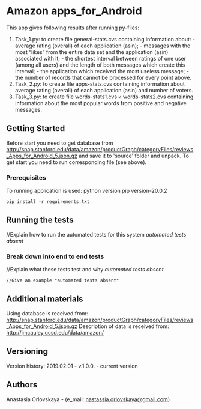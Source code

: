 # Amazon apps_for_Android

This app gives following results after running py-files:
1) Task_1.py: to create file general-stats.cvs containing information about:
              - average rating (overall) of each application (asin);
              - messages with the most “likes” from the entire data set and the application (asin) associated with it;
              - the shortest interval between ratings of one user (among all users) and the length of both messages which create this interval;
              - the application which received the most useless message;
              - the number of records that cannot be processed for every point above.
2) Task_2.py: to create file apps-stats.cvs containing information about average rating (overall) of each application (asin) and number of voters.
3) Task_3.py: to create file words-stats1.cvs и words-stats2.cvs containing information about the most popular words from positive and negative messages.

## Getting Started

Before start you need to get database from http://snap.stanford.edu/data/amazon/productGraph/categoryFiles/reviews_Apps_for_Android_5.json.gz and save it to 'source' folder and unpack.
To get start you need to run corresponding file (see above).

### Prerequisites

To running application is used:
python version
pip version-20.0.2

```
pip install -r requirements.txt
```

## Running the tests

//Explain how to run the automated tests for this system *automated tests absent*

### Break down into end to end tests

//Explain what these tests test and why *automated tests absent*

```
//Give an example *automated tests absent*
```

## Additional materials

Using database is received from: http://snap.stanford.edu/data/amazon/productGraph/categoryFiles/reviews_Apps_for_Android_5.json.gz
Description of data is received from: http://jmcauley.ucsd.edu/data/amazon/


## Versioning

Version history:
2019.02.01 - v.1.0.0. - current version

## Authors

Anastasia Orlovskaya - (e_mail: nastassia.orlovskaya@gmail.com)
